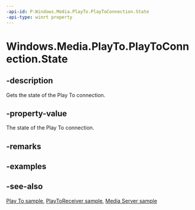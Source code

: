 ```yaml
---
-api-id: P:Windows.Media.PlayTo.PlayToConnection.State
-api-type: winrt property
---
```


<!-- Property syntax
public Windows.Media.PlayTo.PlayToConnectionState State { get; }
-->

# Windows.Media.PlayTo.PlayToConnection.State

## -description
Gets the state of the Play To connection.

## -property-value
The state of the Play To connection.

## -remarks


## -examples

## -see-also
[Play To sample](https://github.com/microsoftarchive/msdn-code-gallery-microsoft/tree/master/Official%20Windows%20Platform%20Sample/Windows%208%20app%20samples/%5BC%2B%2B%5D-Windows%208%20app%20samples/C%2B%2B/Windows%208%20app%20samples/Media%20Play%20To%20sample%20(Windows%208)), [PlayToReceiver sample](https://go.microsoft.com/fwlink/p/?linkid=245167), [Media Server sample](https://go.microsoft.com/fwlink/p/?linkid=245168)

